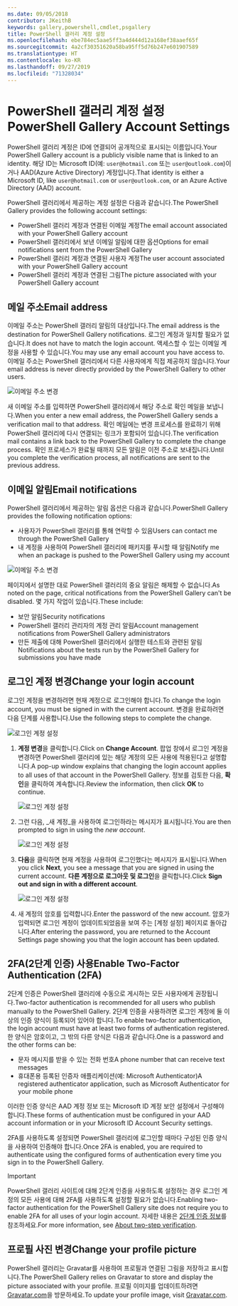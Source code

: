 ```yaml
---
ms.date: 09/05/2018
contributor: JKeithB
keywords: gallery,powershell,cmdlet,psgallery
title: PowerShell 갤러리 계정 설정
ms.openlocfilehash: ebe784ec5aae5ff3a4d444d12a168ef38aaef65f
ms.sourcegitcommit: 4a2cf30351620a58ba95ff5d76b247e601907589
ms.translationtype: HT
ms.contentlocale: ko-KR
ms.lasthandoff: 09/27/2019
ms.locfileid: "71328034"
---
```

# <a name="powershell-gallery-account-settings"></a><span data-ttu-id="6f9cf-103">PowerShell 갤러리 계정 설정</span><span class="sxs-lookup"><span data-stu-id="6f9cf-103">PowerShell Gallery Account Settings</span></span>

<span data-ttu-id="6f9cf-104">PowerShell 갤러리 계정은 ID에 연결되어 공개적으로 표시되는 이름입니다.</span><span class="sxs-lookup"><span data-stu-id="6f9cf-104">Your PowerShell Gallery account is a publicly visible name that is linked to an identity.</span></span> <span data-ttu-id="6f9cf-105">해당 ID는 Microsoft ID(예: `user@hotmail.com` 또는 `user@outlook.com`)이거나 AAD(Azure Active Directory) 계정입니다.</span><span class="sxs-lookup"><span data-stu-id="6f9cf-105">That identity is either a Microsoft ID, like `user@hotmail.com` or `user@outlook.com`, or an Azure Active Directory (AAD) account.</span></span>

<span data-ttu-id="6f9cf-106">PowerShell 갤러리에서 제공하는 계정 설정은 다음과 같습니다.</span><span class="sxs-lookup"><span data-stu-id="6f9cf-106">The PowerShell Gallery provides the following account settings:</span></span>

- <span data-ttu-id="6f9cf-107">PowerShell 갤러리 계정과 연결된 이메일 계정</span><span class="sxs-lookup"><span data-stu-id="6f9cf-107">The email account associated with your PowerShell Gallery account</span></span>
- <span data-ttu-id="6f9cf-108">PowerShell 갤러리에서 보낸 이메일 알림에 대한 옵션</span><span class="sxs-lookup"><span data-stu-id="6f9cf-108">Options for email notifications sent from the PowerShell Gallery</span></span>
- <span data-ttu-id="6f9cf-109">PowerShell 갤러리 계정과 연결된 사용자 계정</span><span class="sxs-lookup"><span data-stu-id="6f9cf-109">The user account associated with your PowerShell Gallery account</span></span>
- <span data-ttu-id="6f9cf-110">PowerShell 갤러리 계정과 연결된 그림</span><span class="sxs-lookup"><span data-stu-id="6f9cf-110">The picture associated with your PowerShell Gallery account</span></span>

## <a name="email-address"></a><span data-ttu-id="6f9cf-111">메일 주소</span><span class="sxs-lookup"><span data-stu-id="6f9cf-111">Email address</span></span>

<span data-ttu-id="6f9cf-112">이메일 주소는 PowerShell 갤러리 알림의 대상입니다.</span><span class="sxs-lookup"><span data-stu-id="6f9cf-112">The email address is the destination for PowerShell Gallery notifications.</span></span> <span data-ttu-id="6f9cf-113">로그인 계정과 일치할 필요가 없습니다.</span><span class="sxs-lookup"><span data-stu-id="6f9cf-113">It does not have to match the login account.</span></span> <span data-ttu-id="6f9cf-114">액세스할 수 있는 이메일 계정을 사용할 수 있습니다.</span><span class="sxs-lookup"><span data-stu-id="6f9cf-114">You may use any email account you have access to.</span></span> <span data-ttu-id="6f9cf-115">이메일 주소는 PowerShell 갤러리에서 다른 사용자에게 직접 제공하지 않습니다.</span><span class="sxs-lookup"><span data-stu-id="6f9cf-115">Your email address is never directly provided by the PowerShell Gallery to other users.</span></span>

![이메일 주소 변경](../../Images/PSGallery_AcccountEmailAddress.png)

<span data-ttu-id="6f9cf-117">새 이메일 주소를 입력하면 PowerShell 갤러리에서 해당 주소로 확인 메일을 보냅니다.</span><span class="sxs-lookup"><span data-stu-id="6f9cf-117">When you enter a new email address, the PowerShell Gallery sends a verification mail to that address.</span></span> <span data-ttu-id="6f9cf-118">확인 메일에는 변경 프로세스를 완료하기 위해 PowerShell 갤러리에 다시 연결되는 링크가 포함되어 있습니다.</span><span class="sxs-lookup"><span data-stu-id="6f9cf-118">The verification mail contains a link back to the PowerShell Gallery to complete the change process.</span></span> <span data-ttu-id="6f9cf-119">확인 프로세스가 완료될 때까지 모든 알림은 이전 주소로 보내집니다.</span><span class="sxs-lookup"><span data-stu-id="6f9cf-119">Until you complete the verification process, all notifications are sent to the previous address.</span></span>

## <a name="email-notifications"></a><span data-ttu-id="6f9cf-120">이메일 알림</span><span class="sxs-lookup"><span data-stu-id="6f9cf-120">Email notifications</span></span>

<span data-ttu-id="6f9cf-121">PowerShell 갤러리에서 제공하는 알림 옵션은 다음과 같습니다.</span><span class="sxs-lookup"><span data-stu-id="6f9cf-121">PowerShell Gallery provides the following notification options:</span></span>

- <span data-ttu-id="6f9cf-122">사용자가 PowerShell 갤러리를 통해 연락할 수 있음</span><span class="sxs-lookup"><span data-stu-id="6f9cf-122">Users can contact me through the PowerShell Gallery</span></span>
- <span data-ttu-id="6f9cf-123">내 계정을 사용하여 PowerShell 갤러리에 패키지를 푸시할 때 알림</span><span class="sxs-lookup"><span data-stu-id="6f9cf-123">Notify me when an package is pushed to the PowerShell Gallery using my account</span></span>

![이메일 주소 변경](../../Images/PSGallery_AccountEmailOptions.png)

<span data-ttu-id="6f9cf-125">페이지에서 설명한 대로 PowerShell 갤러리의 중요 알림은 해제할 수 없습니다.</span><span class="sxs-lookup"><span data-stu-id="6f9cf-125">As noted on the page, critical notifications from the PowerShell Gallery can't be disabled.</span></span>
<span data-ttu-id="6f9cf-126">몇 가지 작업이 있습니다.</span><span class="sxs-lookup"><span data-stu-id="6f9cf-126">These include:</span></span>

- <span data-ttu-id="6f9cf-127">보안 알림</span><span class="sxs-lookup"><span data-stu-id="6f9cf-127">Security notifications</span></span>
- <span data-ttu-id="6f9cf-128">PowerShell 갤러리 관리자의 계정 관리 알림</span><span class="sxs-lookup"><span data-stu-id="6f9cf-128">Account management notifications from PowerShell Gallery administrators</span></span>
- <span data-ttu-id="6f9cf-129">만든 제출에 대해 PowerShell 갤러리에서 실행한 테스트와 관련된 알림</span><span class="sxs-lookup"><span data-stu-id="6f9cf-129">Notifications about the tests run by the PowerShell Gallery for submissions you have made</span></span>

## <a name="change-your-login-account"></a><span data-ttu-id="6f9cf-130">로그인 계정 변경</span><span class="sxs-lookup"><span data-stu-id="6f9cf-130">Change your login account</span></span>

<span data-ttu-id="6f9cf-131">로그인 계정을 변경하려면 현재 계정으로 로그인해야 합니다.</span><span class="sxs-lookup"><span data-stu-id="6f9cf-131">To change the login account, you must be signed in with the current account.</span></span> <span data-ttu-id="6f9cf-132">변경을 완료하려면 다음 단계를 사용합니다.</span><span class="sxs-lookup"><span data-stu-id="6f9cf-132">Use the following steps to complete the change.</span></span>

![로그인 계정 설정](../../Images/PSGallery_LoginAccountSettings.png)

1. <span data-ttu-id="6f9cf-134">**계정 변경**을 클릭합니다.</span><span class="sxs-lookup"><span data-stu-id="6f9cf-134">Click on **Change Account**.</span></span> <span data-ttu-id="6f9cf-135">팝업 창에서 로그인 계정을 변경하면 PowerShell 갤러리에 있는 해당 계정의 모든 사용에 적용된다고 설명합니다.</span><span class="sxs-lookup"><span data-stu-id="6f9cf-135">A pop-up window explains that changing the login account applies to all uses of that account in the PowerShell Gallery.</span></span> <span data-ttu-id="6f9cf-136">정보를 검토한 다음, **확인**을 클릭하여 계속합니다.</span><span class="sxs-lookup"><span data-stu-id="6f9cf-136">Review the information, then click **OK** to continue.</span></span>

   ![로그인 계정 설정](../../Images/PSGallery_LoginAccountChange-1.png)

2. <span data-ttu-id="6f9cf-138">그런 다음, _새 계정_을 사용하여 로그인하라는 메시지가 표시됩니다.</span><span class="sxs-lookup"><span data-stu-id="6f9cf-138">You are then prompted to sign in using the _new account_.</span></span>

   ![로그인 계정 설정](../../Images/PSGallery_LoginAccountChange-2.png)

3. <span data-ttu-id="6f9cf-140">**다음**을 클릭하면 현재 계정을 사용하여 로그인했다는 메시지가 표시됩니다.</span><span class="sxs-lookup"><span data-stu-id="6f9cf-140">When you click **Next**, you see a message that you are signed in using the current account.</span></span>
   <span data-ttu-id="6f9cf-141">**다른 계정으로 로그아웃 및 로그인**을 클릭합니다.</span><span class="sxs-lookup"><span data-stu-id="6f9cf-141">Click **Sign out and sign in with a different account**.</span></span>

   ![로그인 계정 설정](../../Images/PSGallery_LoginAccountChange-3.png)

4. <span data-ttu-id="6f9cf-143">새 계정의 암호를 입력합니다.</span><span class="sxs-lookup"><span data-stu-id="6f9cf-143">Enter the password of the new account.</span></span> <span data-ttu-id="6f9cf-144">암호가 입력되면 로그인 계정이 업데이트되었음을 보여 주는 [계정 설정] 페이지로 돌아갑니다.</span><span class="sxs-lookup"><span data-stu-id="6f9cf-144">After entering the password, you are returned to the Account Settings page showing you that the login account has been updated.</span></span>


## <a name="enable-two-factor-authentication-2fa"></a><span data-ttu-id="6f9cf-145">2FA(2단계 인증) 사용</span><span class="sxs-lookup"><span data-stu-id="6f9cf-145">Enable Two-Factor Authentication (2FA)</span></span>

<span data-ttu-id="6f9cf-146">2단계 인증은 PowerShell 갤러리에 수동으로 게시하는 모든 사용자에게 권장됩니다.</span><span class="sxs-lookup"><span data-stu-id="6f9cf-146">Two-factor authentication is recommended for all users who publish manually to the PowerShell Gallery.</span></span> <span data-ttu-id="6f9cf-147">2단계 인증을 사용하려면 로그인 계정에 둘 이상의 인증 양식이 등록되어 있어야 합니다.</span><span class="sxs-lookup"><span data-stu-id="6f9cf-147">To enable two-factor authentication, the login account must have at least two forms of authentication registered.</span></span> <span data-ttu-id="6f9cf-148">한 양식은 암호이고, 그 밖의 다른 양식은 다음과 같습니다.</span><span class="sxs-lookup"><span data-stu-id="6f9cf-148">One is a password and the other forms can be:</span></span>

- <span data-ttu-id="6f9cf-149">문자 메시지를 받을 수 있는 전화 번호</span><span class="sxs-lookup"><span data-stu-id="6f9cf-149">A phone number that can receive text messages</span></span>
- <span data-ttu-id="6f9cf-150">휴대폰용 등록된 인증자 애플리케이션(예: Microsoft Authenticator)</span><span class="sxs-lookup"><span data-stu-id="6f9cf-150">A registered authenticator application, such as Microsoft Authenticator for your mobile phone</span></span>

<span data-ttu-id="6f9cf-151">이러한 인증 양식은 AAD 계정 정보 또는 Microsoft ID 계정 보안 설정에서 구성해야 합니다.</span><span class="sxs-lookup"><span data-stu-id="6f9cf-151">These forms of authentication must be configured in your AAD account information or in your Microsoft ID Account Security settings.</span></span>

<span data-ttu-id="6f9cf-152">2FA를 사용하도록 설정되면 PowerShell 갤러리에 로그인할 때마다 구성된 인증 양식을 사용하여 인증해야 합니다.</span><span class="sxs-lookup"><span data-stu-id="6f9cf-152">Once 2FA is enabled, you are required to authenticate using the configured forms of authentication every time you sign in to the PowerShell Gallery.</span></span>

> [!IMPORTANT]
> <span data-ttu-id="6f9cf-153">PowerShell 갤러리 사이트에 대해 2단계 인증을 사용하도록 설정하는 경우 로그인 계정의 모든 사용에 대해 2FA를 사용하도록 설정할 필요가 없습니다.</span><span class="sxs-lookup"><span data-stu-id="6f9cf-153">Enabling two-factor authentication for the PowerShell Gallery site does not require you to enable 2FA for all uses of your login account.</span></span> <span data-ttu-id="6f9cf-154">자세한 내용은 [2단계 인증 정보](https://support.microsoft.com/help/12408/microsoft-account-about-two-step-verification)를 참조하세요.</span><span class="sxs-lookup"><span data-stu-id="6f9cf-154">For more information, see [About two-step verification](https://support.microsoft.com/help/12408/microsoft-account-about-two-step-verification).</span></span>

## <a name="change-your-profile-picture"></a><span data-ttu-id="6f9cf-155">프로필 사진 변경</span><span class="sxs-lookup"><span data-stu-id="6f9cf-155">Change your profile picture</span></span>

<span data-ttu-id="6f9cf-156">PowerShell 갤러리는 Gravatar를 사용하여 프로필과 연결된 그림을 저장하고 표시합니다.</span><span class="sxs-lookup"><span data-stu-id="6f9cf-156">The PowerShell Gallery relies on Gravatar to store and display the picture associated with your profile.</span></span> <span data-ttu-id="6f9cf-157">프로필 이미지를 업데이트하려면 [Gravatar.com](http://www.gravatar.com/)을 방문하세요.</span><span class="sxs-lookup"><span data-stu-id="6f9cf-157">To update your profile image, visit [Gravatar.com](http://www.gravatar.com/).</span></span>
